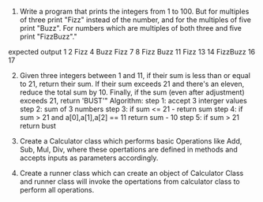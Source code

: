  1. Write a program that prints the integers from 1 to 100. But for multiples of three print \"Fizz\" instead of the number, and for the multiples of five print \"Buzz\". For numbers which are multiples of both three and five print \"FizzBuzz\"."

  expected output
     1
     2
     Fizz
     4
     Buzz
     Fizz
     7
     8
     Fizz
     Buzz
     11
     Fizz
     13
     14
     FizzBuzz
     16
     17

  2. Given three integers between 1 and 11, if their sum is less than or equal to 21, return their sum. If their sum exceeds 21 and there's an eleven, reduce the total sum by 10. Finally, if the sum (even after adjustment) exceeds 21, return 'BUST'"
  Algorithm:
      step 1: accept 3 interger values 
      step 2: sum of 3 numbers 
      step 3: if sum <= 21 - return sum
      step 4: if sum > 21 and a[0],a[1],a[2] == 11 return sum - 10
      step 5: if sum > 21 return bust




1. Create a Calculator class which performs basic Operations like Add, Sub, Mul, Div, where these opertations are defined in methods and accepts inputs as parameters accordingly.

2. Create a runner class which can create an object of Calculator Class and runner class will invoke the opertations from calculator class to perform all operations.